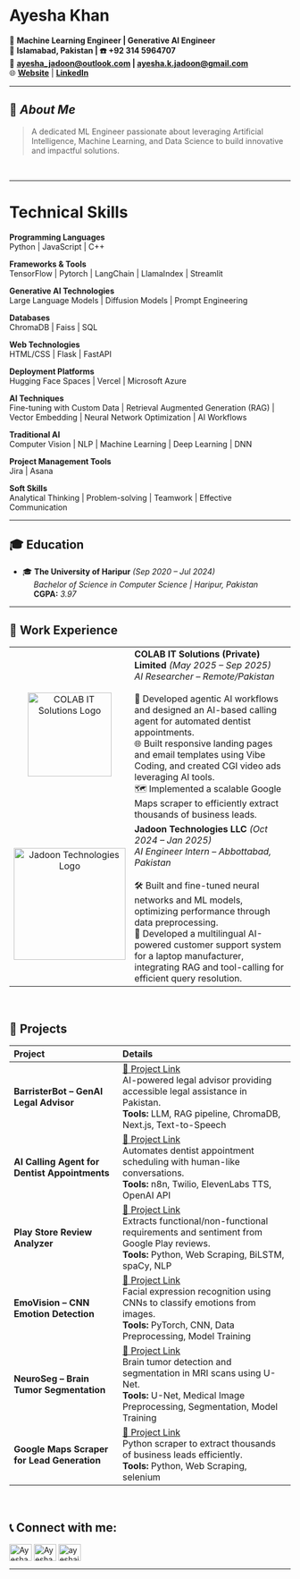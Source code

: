 # **Ayesha Khan**  

🔧 **Machine Learning Engineer | Generative AI Engineer**  
📍 **Islamabad, Pakistan | ☎️ +92 314 5964707**  
📧 **[ayesha_jadoon@outlook.com](mailto:ayesha_jadoon@outlook.com)  |  [ayesha.k.jadoon@gmail.com](mailto:ayesha.k.jadoon@gmail.com)**  
🌐 **[Website](https://ayeshakhanjadoon.vercel.app/)** | **[LinkedIn](https://www.linkedin.com/in/ayeshajadoon)**  

---
## 🚀 *About Me*
> A dedicated ML Engineer passionate about leveraging Artificial Intelligence, Machine Learning, and Data Science to build innovative and impactful solutions.

&nbsp;

---
# Technical Skills
**Programming Languages**  
Python | JavaScript | C++  

**Frameworks & Tools**  
TensorFlow | Pytorch | LangChain | LlamaIndex | Streamlit  

**Generative AI Technologies**  
Large Language Models | Diffusion Models | Prompt Engineering  

**Databases**  
ChromaDB | Faiss | SQL  

**Web Technologies**  
HTML/CSS | Flask | FastAPI  

**Deployment Platforms**  
Hugging Face Spaces | Vercel | Microsoft Azure  

**AI Techniques**  
Fine-tuning with Custom Data | Retrieval Augmented Generation (RAG) | Vector Embedding | Neural Network Optimization  | AI Workflows

**Traditional AI**  
Computer Vision | NLP | Machine Learning | Deep Learning | DNN  

**Project Management Tools**  
Jira | Asana    

**Soft Skills**  
Analytical Thinking | Problem-solving | Teamwork | Effective Communication  

---

## 🎓 **Education** 
- 🎓 **The University of Haripur**  *(Sep 2020 – Jul 2024)*  
&nbsp;&nbsp;&nbsp;&nbsp; *Bachelor of Science in Computer Science | Haripur, Pakistan*   <br>
&nbsp;&nbsp;&nbsp;&nbsp; **CGPA:** *3.97*

---

## 💼 **Work Experience**

|  | |
|:---:|:---|
| <img src="https://colabit.com/logo.png" alt="COLAB IT Solutions Logo" width="150"/>  | **COLAB IT Solutions (Private) Limited** *(May 2025 – Sep 2025)* <br> *AI Researcher – Remote/Pakistan*  <br><br> 🤖 Developed agentic AI workflows and designed an AI-based calling agent for automated dentist appointments. <br> 🌐 Built responsive landing pages and email templates using Vibe Coding, and created CGI video ads leveraging AI tools. <br> 🗺️ Implemented a scalable Google Maps scraper to efficiently extract thousands of business leads. |
| <img src="https://jadoontechnologies.com/images/jtlogo.png" alt="Jadoon Technologies Logo" width="200"/>  | **Jadoon Technologies LLC** *(Oct 2024 – Jan 2025)* <br> *AI Engineer Intern – Abbottabad, Pakistan*  <br><br> 🛠️ Built and fine-tuned neural networks and ML models, optimizing performance through data preprocessing. <br> 💬 Developed a multilingual AI-powered customer support system for a laptop manufacturer, integrating RAG and tool-calling for efficient query resolution. |


&nbsp;


## 📂 **Projects**

| Project | Details |
|:---|:---|
| **BarristerBot – GenAI Legal Advisor** | [🔗 Project Link](https://github.com/ayeshajadoon/BarristerBot) <br> AI-powered legal advisor providing accessible legal assistance in Pakistan. <br> **Tools:** LLM, RAG pipeline, ChromaDB, Next.js, Text-to-Speech |
| **AI Calling Agent for Dentist Appointments** | [🔗 Project Link](https://github.com/ayeshajadoon/Dentist-Appointment-Calling-Agent) <br> Automates dentist appointment scheduling with human-like conversations. <br> **Tools:** n8n, Twilio, ElevenLabs TTS, OpenAI API |
| **Play Store Review Analyzer** | [🔗 Project Link](#) <br> Extracts functional/non-functional requirements and sentiment from Google Play reviews. <br> **Tools:** Python, Web Scraping, BiLSTM, spaCy, NLP |
| **EmoVision – CNN Emotion Detection** | [🔗 Project Link](https://coursera.org/verify/DNVESZFBHEUC) <br> Facial expression recognition using CNNs to classify emotions from images. <br> **Tools:** PyTorch, CNN, Data Preprocessing, Model Training |
| **NeuroSeg – Brain Tumor Segmentation** | [🔗 Project Link](https://coursera.org/verify/FDJ9DH7B87A3) <br> Brain tumor detection and segmentation in MRI scans using U-Net. <br> **Tools:** U-Net, Medical Image Preprocessing, Segmentation, Model Training |
| **Google Maps Scraper for Lead Generation** | [🔗 Project Link](https://github.com/ayeshajadoon/Google-Maps-Scraper-for-Lead-Generation/) <br> Python scraper to extract thousands of business leads efficiently. <br> **Tools:** Python, Web Scraping, selenium |


&nbsp;


## 📞 Connect with me:
<p align="left">
<a href="www.linkedin.com/in/ayeshajadoon" target="blank"><img align="center" src="https://raw.githubusercontent.com/rahuldkjain/github-profile-readme-generator/master/src/images/icons/Social/linked-in-alt.svg" alt="Ayesha Khan" height="30" width="40" /></a>
<a href="https://x.com/AyeshaJadoon07" target="blank"><img align="center" src="https://raw.githubusercontent.com/rahuldkjain/github-profile-readme-generator/master/src/images/icons/Social/twitter.svg" alt="AyeshaJadoon" height="30" width="40" /></a>
<a href="https://www.kaggle.com/ayeshajadoon" target="blank"><img align="center" src="https://raw.githubusercontent.com/rahuldkjain/github-profile-readme-generator/master/src/images/icons/Social/kaggle.svg" alt="ayeshajadoon" height="30" width="40" /></a>
</p>

___ 


